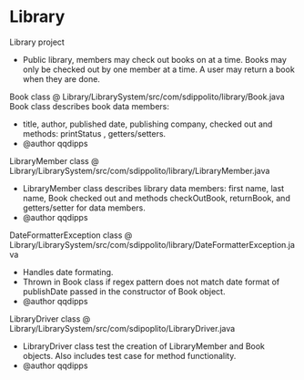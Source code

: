 # Library
Library project
* Public library, members may check out books on at a time. Books may only be checked out by one member at a time. A user may return a book when they are done.

Book class @ Library/LibrarySystem/src/com/sdippolito/library/Book.java
 Book class describes book data members:
 * title, author, published date, publishing company, checked out and methods: printStatus , getters/setters.
 * @author qqdipps

LibraryMember class @ Library/LibrarySystem/src/com/sdippolito/library/LibraryMember.java
 * LibraryMember class describes library data members: first name, last name, Book checked out and methods checkOutBook, returnBook, and getters/setter for data members.
 * @author qqdipps 

DateFormatterException class @ Library/LibrarySystem/src/com/sdippolito/library/DateFormatterException.java
 * Handles date formating.
 * Thrown in  Book class if regex pattern does not match date format of publishDate passed in the constructor of Book object.
 * @author qqdipps

LibraryDriver class @ Library/LibrarySystem/src/com/sdipoplito/LibraryDriver.java
 * LibraryDriver class test the creation of LibraryMember and Book objects. Also includes test case for method functionality.
 * @author qqdipps


